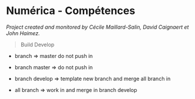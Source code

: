 # Numérica - Compétences  
*Project created and monitored by Cécile Maillard-Salin, David Caignaert et John Haimez.*   

> Build Develop


- branch => master do not push in 

- branch master => do not push in  
- branch develop => template new branch and merge all branch in
- all branch => work in and merge in branch develop 

 
 